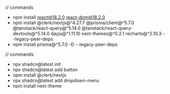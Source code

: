 // commands
- npm install react@18.2.0 react-dom@18.2.0
- npm install @clerk/nextjs@^4.27.7 @prisma/client@^5.7.0 @tanstack/react-query@^5.14.0 @tanstack/react-query-devtools@^5.14.0 dayjs@^1.11.10 next-themes@^0.2.1 recharts@^2.10.3 --legacy-peer-deps
- npm install prisma@^5.7.0 -D --legacy-peer-deps

// commands:
- npx shadcn@latest init
- npx shadcn@latest add button
- npm install @clerk/nextjs
- npx shadcn@latest add dropdown-menu
- npm install next-theme
